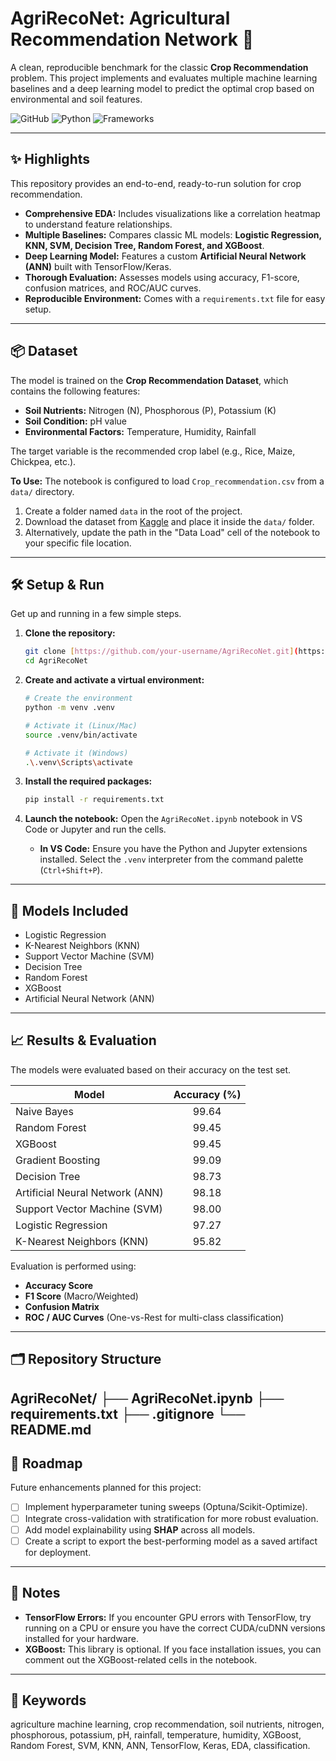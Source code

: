 # AgriRecoNet: Agricultural Recommendation Network 🌾

A clean, reproducible benchmark for the classic **Crop Recommendation** problem. This project implements and evaluates multiple machine learning baselines and a deep learning model to predict the optimal crop based on environmental and soil features.

![GitHub](https://img.shields.io/github/license/google/gemini-python?style=for-the-badge)
![Python](https://img.shields.io/badge/Python-3.9%2B-blue?style=for-the-badge&logo=python)
![Frameworks](https://img.shields.io/badge/TensorFlow%20%7C%20Scikit--Learn-orange?style=for-the-badge&logo=tensorflow)

---

## ✨ Highlights

This repository provides an end-to-end, ready-to-run solution for crop recommendation.

-   **Comprehensive EDA:** Includes visualizations like a correlation heatmap to understand feature relationships.
-   **Multiple Baselines:** Compares classic ML models: **Logistic Regression, KNN, SVM, Decision Tree, Random Forest, and XGBoost**.
-   **Deep Learning Model:** Features a custom **Artificial Neural Network (ANN)** built with TensorFlow/Keras.
-   **Thorough Evaluation:** Assesses models using accuracy, F1-score, confusion matrices, and ROC/AUC curves.
-   **Reproducible Environment:** Comes with a `requirements.txt` file for easy setup.

---

## 📦 Dataset

The model is trained on the **Crop Recommendation Dataset**, which contains the following features:

-   **Soil Nutrients:** Nitrogen (N), Phosphorous (P), Potassium (K)
-   **Soil Condition:** pH value
-   **Environmental Factors:** Temperature, Humidity, Rainfall

The target variable is the recommended crop label (e.g., Rice, Maize, Chickpea, etc.).

**To Use:**
The notebook is configured to load `Crop_recommendation.csv` from a `data/` directory.

1.  Create a folder named `data` in the root of the project.
2.  Download the dataset from [Kaggle](https://www.kaggle.com/datasets/atharvaingle/crop-recommendation-dataset) and place it inside the `data/` folder.
3.  Alternatively, update the path in the "Data Load" cell of the notebook to your specific file location.

---

## 🛠️ Setup & Run

Get up and running in a few simple steps.

1.  **Clone the repository:**
    ```bash
    git clone [https://github.com/your-username/AgriRecoNet.git](https://github.com/meanderinghuman/AgriRecoNet.git)
    cd AgriRecoNet
    ```

2.  **Create and activate a virtual environment:**
    ```bash
    # Create the environment
    python -m venv .venv

    # Activate it (Linux/Mac)
    source .venv/bin/activate

    # Activate it (Windows)
    .\.venv\Scripts\activate
    ```

3.  **Install the required packages:**
    ```bash
    pip install -r requirements.txt
    ```

4.  **Launch the notebook:**
    Open the `AgriRecoNet.ipynb` notebook in VS Code or Jupyter and run the cells.
    * **In VS Code:** Ensure you have the Python and Jupyter extensions installed. Select the `.venv` interpreter from the command palette (`Ctrl+Shift+P`).

---

## 🧪 Models Included

-   Logistic Regression
-   K-Nearest Neighbors (KNN)
-   Support Vector Machine (SVM)
-   Decision Tree
-   Random Forest
-   XGBoost
-   Artificial Neural Network (ANN)

---

## 📈 Results & Evaluation

The models were evaluated based on their accuracy on the test set.

| Model                        | Accuracy (%) |
| ---------------------------- | :----------: |
| Naive Bayes                  |    99.64     |
| Random Forest                |    99.45     |
| XGBoost                      |    99.45     |
| Gradient Boosting            |    99.09     |
| Decision Tree                |    98.73     |
| Artificial Neural Network (ANN) |    98.18     |
| Support Vector Machine (SVM) |    98.00     |
| Logistic Regression          |    97.27     |
| K-Nearest Neighbors (KNN)    |    95.82     |

Evaluation is performed using:
* **Accuracy Score**
* **F1 Score** (Macro/Weighted)
* **Confusion Matrix**
* **ROC / AUC Curves** (One-vs-Rest for multi-class classification)

---

## 🗂️ Repository Structure
AgriRecoNet/
├── AgriRecoNet.ipynb
├── requirements.txt
├── .gitignore
└── README.md
---

## 🧭 Roadmap

Future enhancements planned for this project:

-   [ ] Implement hyperparameter tuning sweeps (Optuna/Scikit-Optimize).
-   [ ] Integrate cross-validation with stratification for more robust evaluation.
-   [ ] Add model explainability using **SHAP** across all models.
-   [ ] Create a script to export the best-performing model as a saved artifact for deployment.

---

## 📌 Notes

-   **TensorFlow Errors:** If you encounter GPU errors with TensorFlow, try running on a CPU or ensure you have the correct CUDA/cuDNN versions installed for your hardware.
-   **XGBoost:** This library is optional. If you face installation issues, you can comment out the XGBoost-related cells in the notebook.

---

## 🔑 Keywords

agriculture machine learning, crop recommendation, soil nutrients, nitrogen, phosphorous, potassium, pH, rainfall, temperature, humidity, XGBoost, Random Forest, SVM, KNN, ANN, TensorFlow, Keras, EDA, classification.

